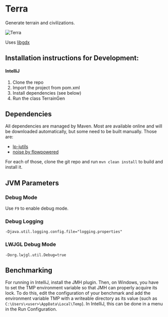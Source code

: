 # Terra
Generate terrain and civilizations.

![Terra](http://lucaspickering.me/wp-content/uploads/2018/02/java_2018-02-22_06-38-02.png)

Uses [libgdx](https://libgdx.badlogicgames.com/)
## Installation instructions for Development:
#### IntelliJ
1. Clone the repo
2. Import the project from pom.xml
3. Install dependencies (see below)
4. Run the class TerrainGen

## Dependencies
All dependencies are managed by Maven. Most are available online and will be downloaded
automatically, but some need to be built manually. Those are:

* [lp-jutils](https://github.com/LucasPickering/lp-jutils)
* [noise by flowpowered](https://github.com/flow/noise)

For each of those, clone the git repo and run `mvn clean install` to build and install it.

## JVM Parameters
### Debug Mode
Use `F9` to enable debug mode.

### Debug Logging
`-Djava.util.logging.config.file="logging.properties"`

### LWJGL Debug Mode
`-Dorg.lwjgl.util.Debug=true`

## Benchmarking
For running in IntelliJ, install the JMH plugin. Then, on Windows, you have to set the TMP
environment variable so that JMH can properly acquire its lock. To do this, edit the configuration
of your benchmark and add the environment variable TMP with a writeable directory as its value
(such as `C:\Users\<user>\AppData\Local\Temp`). In IntelliJ, this can be done in a menu in the Run
Configuration.
